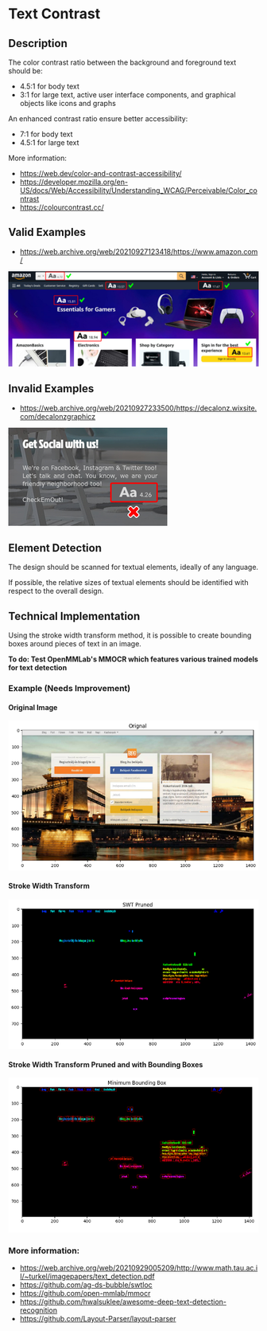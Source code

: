 # Text Contrast

## Description

The color contrast ratio between the background and foreground text should be:

* 4.5:1 for body text
* 3:1 for large text, active user interface components, and graphical objects like icons and graphs

An enhanced contrast ratio ensure better accessibility:

* 7:1 for body text
* 4.5:1 for large text

More information:

* https://web.dev/color-and-contrast-accessibility/
* https://developer.mozilla.org/en-US/docs/Web/Accessibility/Understanding_WCAG/Perceivable/Color_contrast
* https://colourcontrast.cc/

## Valid Examples

* https://web.archive.org/web/20210927123418/https://www.amazon.com/

![](valid-1.jpg)

## Invalid Examples

* https://web.archive.org/web/20210927233500/https://decalonz.wixsite.com/decalonzgraphicz

![](invalid-1.jpg)

## Element Detection

The design should be scanned for textual elements, ideally of any language.

If possible, the relative sizes of textual elements should be identified with respect to the overall design.

## Technical Implementation

Using the stroke width transform method, it is possible to create bounding boxes around pieces of text in an image.

**To do: Test OpenMMLab's MMOCR which features various trained models for text detection**

### Example (Needs Improvement) 

#### Original Image

![](orig_img.png)

#### Stroke Width Transform

![](swtpruned3C_img.png)

#### Stroke Width Transform Pruned and with Bounding Boxes

![](swtpruned_bbox.png)

### More information: 

* https://web.archive.org/web/20210929005209/http://www.math.tau.ac.il/~turkel/imagepapers/text_detection.pdf
* https://github.com/ag-ds-bubble/swtloc
* https://github.com/open-mmlab/mmocr
* https://github.com/hwalsuklee/awesome-deep-text-detection-recognition
* https://github.com/Layout-Parser/layout-parser